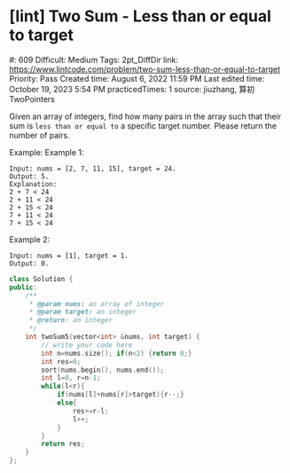# [lint] Two Sum - Less than or equal to target

#: 609
Difficult: Medium
Tags: 2pt_DiffDir
link: https://www.lintcode.com/problem/two-sum-less-than-or-equal-to-target
Priority: Pass
Created time: August 6, 2022 11:59 PM
Last edited time: October 19, 2023 5:54 PM
practicedTimes: 1
source: jiuzhang, 算初TwoPointers

Given an array of integers, find how many pairs in the array such that their sum is `less than or equal to` a specific target number. Please return the number of pairs.

Example:
Example 1:

```
Input: nums = [2, 7, 11, 15], target = 24.
Output: 5.
Explanation:
2 + 7 < 24
2 + 11 < 24
2 + 15 < 24
7 + 11 < 24
7 + 15 < 24

```

Example 2:

```
Input: nums = [1], target = 1.
Output: 0.

```

```cpp
class Solution {
public:
    /**
     * @param nums: an array of integer
     * @param target: an integer
     * @return: an integer
     */
    int twoSum5(vector<int> &nums, int target) {
        // write your code here
        int n=nums.size(); if(n<2) {return 0;}
        int res=0;
        sort(nums.begin(), nums.end());
        int l=0, r=n-1;
        while(l<r){
            if(nums[l]+nums[r]>target){r--;}
            else{
                res+=r-l;
                l++;
            }
        }
        return res;
    }
};
```